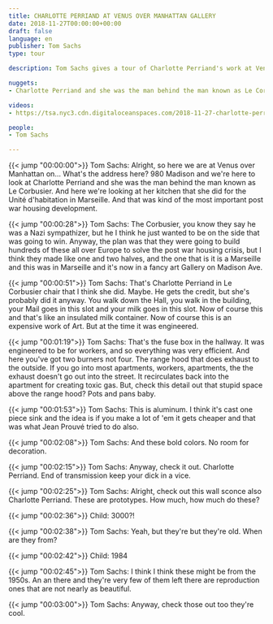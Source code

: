 ```yaml
---
title: CHARLOTTE PERRIAND AT VENUS OVER MANHATTAN GALLERY
date: 2018-11-27T00:00:00+00:00
draft: false
language: en
publisher: Tom Sachs
type: tour

description: Tom Sachs gives a tour of Charlotte Perriand's work at Venus Over Manhattan Gallery.

nuggets:
- Charlotte Perriand and she was the man behind the man known as Le Corbusier.

videos:
- https://tsa.nyc3.cdn.digitaloceanspaces.com/2018-11-27-charlotte-perriand-tour.mp4

people:
- Tom Sachs

---
```


{{< jump "00:00:00">}} Tom Sachs: Alright, so here we are at Venus over Manhattan on... What's the address here? 980 Madison and we're here to look at Charlotte Perriand and she was the man behind the man known as Le Corbusier. And here we're looking at her kitchen that she did for the Unité d'habitation in Marseille. And that was kind of the most important post war housing development.

{{< jump "00:00:28">}} Tom Sachs: The Corbusier, you know they say he was a Nazi sympathizer, but he I think he just wanted to be on the side that was going to win. Anyway, the plan was that they were going to build hundreds of these all over Europe to solve the post war housing crisis, but I think they made like one and two halves, and the one that is it is a Marseille and this was in Marseille and it's now in a fancy art Gallery on Madison Ave.

{{< jump "00:00:51">}} Tom Sachs: That's Charlotte Perriand in Le Corbusier chair that I think she did. Maybe. He gets the credit, but she's probably did it anyway. You walk down the Hall, you walk in the building, your Mail goes in this slot and your milk goes in this slot. Now of course this and that's like an insulated milk container. Now of course this is an expensive work of Art. But at the time it was engineered.

{{< jump "00:01:19">}} Tom Sachs: That's the fuse box in the hallway. It was engineered to be for workers, and so everything was very efficient. And here you've got two burners not four. The range hood that does exhaust to the outside. If you go into most apartments, workers, apartments, the the exhaust doesn't go out into the street. It recirculates back into the apartment for creating toxic gas. But, check this detail out that stupid space above the range hood? Pots and pans baby.

{{< jump "00:01:53">}} Tom Sachs: This is aluminum. I think it's cast one piece sink and the idea is if you make a lot of 'em it gets cheaper and that was what Jean Prouvé tried to do also.

{{< jump "00:02:08">}} Tom Sachs: And these bold colors. No room for decoration.

{{< jump "00:02:15">}} Tom Sachs: Anyway, check it out. Charlotte Perriand. End of transmission keep your dick in a vice.

{{< jump "00:02:25">}} Tom Sachs: Alright, check out this wall sconce also Charlotte Perriand. These are prototypes. How much, how much do these?

{{< jump "00:02:36">}} Child: 3000?!

{{< jump "00:02:38">}} Tom Sachs: Yeah, but they're but they're old. When are they from?

{{< jump "00:02:42">}} Child: 1984

{{< jump "00:02:45">}} Tom Sachs: I think I think these might be from the 1950s. An an there and they're very few of them left there are reproduction ones that are not nearly as beautiful.

{{< jump "00:03:00">}} Tom Sachs: Anyway, check those out too they're cool.